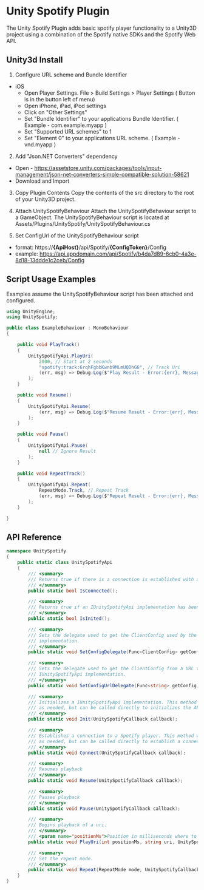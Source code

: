 # Unity Spotify Plugin

The Unity Spotify Plugin adds basic spotify player functionality to a Unity3D project using a
combination of the Spotify native SDKs and the Spotify Web API.

## Unity3d Install

1. Configure URL scheme and Bundle Identifier
- iOS
    - Open Player Settings. File > Build Settings > Player Settings ( Button is in the button left of menu)
    - Open iPhone, iPad, iPod settings
    - Click on "Other Settings"
    - Set "Bundle Identifier" to your applications Bundle Identifier. ( Example - com.example.myapp )
    - Set "Supported URL schemes" to 1
    - Set "Element 0" to your applications URL scheme. ( Example - vnd.myapp )

2. Add "Json.NET Converters" dependency
- Open - https://assetstore.unity.com/packages/tools/input-management/json-net-converters-simple-compatible-solution-58621
- Download and Import

3. Copy Plugin Contents
Copy the contents of the src directory to the root of your Unity3D project.

4. Attach UnitySpotifyBehaviour
Attach the UnitySpotifyBehaviour script to a GameObject.
The UnitySpotifyBehaviour script is located at Assets/Plugins/UnitySpotify/UnitySpotifyBehaviour.cs

5. Set ConfigUrl of the UnitySpotifyBehaviour script
- format: https://**{ApiHost}**/api/Spotify/**{ConfigToken}**/Config
- example: https://api.appdomain.com/api/Spotify/b4da7d89-6cb0-4a3e-8d18-13ddde1c2ceb/Config

## Script Usage Examples
Examples assume the UnitySpotifyBehaviour script has been attached and configured.

``` C#
using UnityEngine;
using UnitySpotify;

public class ExampleBehaviour : MonoBehaviour
{

    public void PlayTrack()
    {
        UnitySpotifyApi.PlayUri(
            2000, // Start at 2 seconds
            "spotify:track:6rqhFgbbKwnb9MLmUQDhG6", // Track Uri
            (err, msg) => Debug.Log($"Play Result - Error:{err}, Message:{msg}") // Log Result
        );
    }

    public void Resume()
    {
        UnitySpotifyApi.Resume(
            (err, msg) => Debug.Log($"Resume Result - Error:{err}, Message:{msg}") // Log Result
        );
    }

    public void Pause()
    {
        UnitySpotifyApi.Pause(
            null // Ignore Result
        );
    }

    public void RepeatTrack()
    {
        UnitySpotifyApi.Repeat(
            RepeatMode.Track, // Repeat Track
            (err, msg) => Debug.Log($"Repeat Result - Error:{err}, Message:{msg}") // Log Result
        );
    }

}
```

## API Reference

``` C#
namespace UnitySpotify
{
    public static class UnitySpotifyApi
    {
        /// <summary>
        /// Returns true if there is a connection is established with a Spotify player.
        /// </summary>
        public static bool IsConnected();

        /// <summary>
        /// Returns true if an IUnitySpotifyApi implementation has been initialized.
        /// </summary>
        public static bool IsInited();

        /// <summary>
        /// Sets the delegate used to get the ClientConfig used by the IUnitySpotifyApi
        /// implementation.
        /// </summary>
        public static void SetConfigDelegate(Func<ClientConfig> getConfig);

        /// <summary>
        /// Sets the delegate used to get the ClientConfig from a URL that will be used by the
        /// IUnitySpotifyApi implementation.
        /// </summary>
        public static void SetConfigUrlDelegate(Func<string> getConfig);

        /// <summary>
        /// Initializes a IUnitySpotifyApi implementation. This method will be called automatically
        /// as needed, but can be called directly to initializes the API early.
        /// </summary>
        public static void Init(UnitySpotifyCallback callback);

        /// <summary>
        /// Establishes a connection to a Spotify player. This method will be called automatically
        /// as needed, but can be called directly to establish a connection early.
        /// </summary>
        public static void Connect(UnitySpotifyCallback callback);

        /// <summary>
        /// Resumes playback
        /// </summary>
        public static void Resume(UnitySpotifyCallback callback);

        /// <summary>
        /// Pauses playback
        /// </summary>
        public static void Pause(UnitySpotifyCallback callback);

        /// <summary>
        /// Begins playback of a uri.
        /// </summary>
        /// <param name="positionMs">Position in milliseconds where to start playback</param>
        public static void PlayUri(int positionMs, string uri, UnitySpotifyCallback callback);

        /// <summary>
        /// Set the repeat mode.
        /// </summary>
        public static void Repeat(RepeatMode mode, UnitySpotifyCallback callback);
    }
}
```